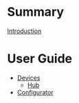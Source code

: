 # Summary

[Introduction](../README.md)

# User Guide

- [Devices](devices.md)
  - [Hub](./hub.md)
- [Configurator](./configurator.md)

